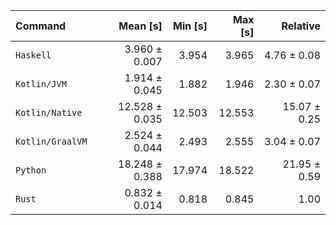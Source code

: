 | Command | Mean [s] | Min [s] | Max [s] | Relative |
|:---|---:|---:|---:|---:|
| `Haskell` | 3.960 ± 0.007 | 3.954 | 3.965 | 4.76 ± 0.08 |
| `Kotlin/JVM` | 1.914 ± 0.045 | 1.882 | 1.946 | 2.30 ± 0.07 |
| `Kotlin/Native` | 12.528 ± 0.035 | 12.503 | 12.553 | 15.07 ± 0.25 |
| `Kotlin/GraalVM` | 2.524 ± 0.044 | 2.493 | 2.555 | 3.04 ± 0.07 |
| `Python` | 18.248 ± 0.388 | 17.974 | 18.522 | 21.95 ± 0.59 |
| `Rust` | 0.832 ± 0.014 | 0.818 | 0.845 | 1.00 |
